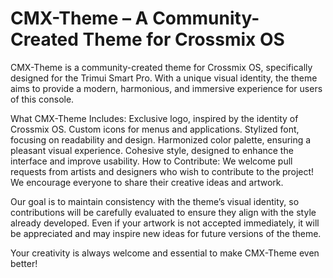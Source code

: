 # CMX-Theme – A Community-Created Theme for Crossmix OS
CMX-Theme is a community-created theme for Crossmix OS, specifically designed for the Trimui Smart Pro. With a unique visual identity, the theme aims to provide a modern, harmonious, and immersive experience for users of this console.

What CMX-Theme Includes:
Exclusive logo, inspired by the identity of Crossmix OS.
Custom icons for menus and applications.
Stylized font, focusing on readability and design.
Harmonized color palette, ensuring a pleasant visual experience.
Cohesive style, designed to enhance the interface and improve usability.
How to Contribute:
We welcome pull requests from artists and designers who wish to contribute to the project! We encourage everyone to share their creative ideas and artwork.

Our goal is to maintain consistency with the theme’s visual identity, so contributions will be carefully evaluated to ensure they align with the style already developed. Even if your artwork is not accepted immediately, it will be appreciated and may inspire new ideas for future versions of the theme.

Your creativity is always welcome and essential to make CMX-Theme even better!
